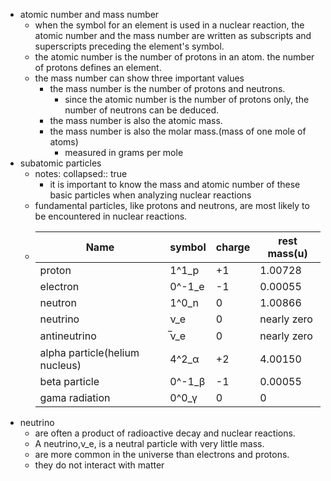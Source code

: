 - atomic number and mass number
	- when the symbol for an element is used in a nuclear reaction, the atomic number and the mass number are written as subscripts and superscripts preceding the element's symbol.
	- the atomic number is the number of protons in an atom. the number of protons defines an element.
	- the mass number can show three important values
		- the mass number is the number of protons and neutrons.
			- since the atomic number is the number of protons only, the number of neutrons can be deduced.
		- the mass number is also the atomic mass.
		- the mass number is also the molar mass.(mass of one mole of atoms)
			- measured in grams per mole
- subatomic particles
	- notes:
	  collapsed:: true
		- it is important to know the mass and atomic number of these basic particles when analyzing nuclear reactions
	- fundamental particles, like protons and neutrons, are most likely to be encountered in nuclear reactions.
	- |Name                             |symbol|charge|rest mass(u)|
	  |--|--|--|--|
	  |proton|1^1_p|+1|1.00728|
	  |electron|0^-1_e|-1|0.00055|
	  |neutron|1^0_n|0|1.00866|
	  |neutrino|ν_e|0|nearly zero|
	  |antineutrino|̅ν_e|0|nearly zero|
	  |alpha particle(helium nucleus)|4^2_α|+2|4.00150|
	  |beta particle|0^-1_β|-1|0.00055|
	  |gama radiation|0^0_γ|0|0|
- neutrino
	- are often a product of radioactive decay and nuclear reactions.
	- A neutrino,ν_e, is a neutral particle with very little mass.
	- are more common in the universe than electrons and protons.
	- they do not interact with matter